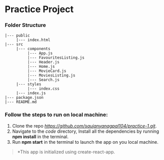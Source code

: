 # Practice Project

### Folder Structure

```.
|--- public
     |--- index.html
|--- src
     |--- components
          |--- App.js
          |--- FavouritesListing.js
          |--- Header.js
          |--- Home.js
          |--- MovieCard.js
          |--- MoviesListing.js
          |--- Search.js
     |--- styles
          |--- index.css
     |--- index.js
|--- package.json
|--- README.md
```

### Follow the steps to run on local machine:

1. Clone the repo *https://github.com/saujanyanagpal104/practice-1.git*.
2. Navigate to the *code* directory, Install all the dependencies by running **npm install** in the terminal.
3. Run **npm start** in the terminal to launch the app on you local machine.

> *This app is initialized using create-react-app.